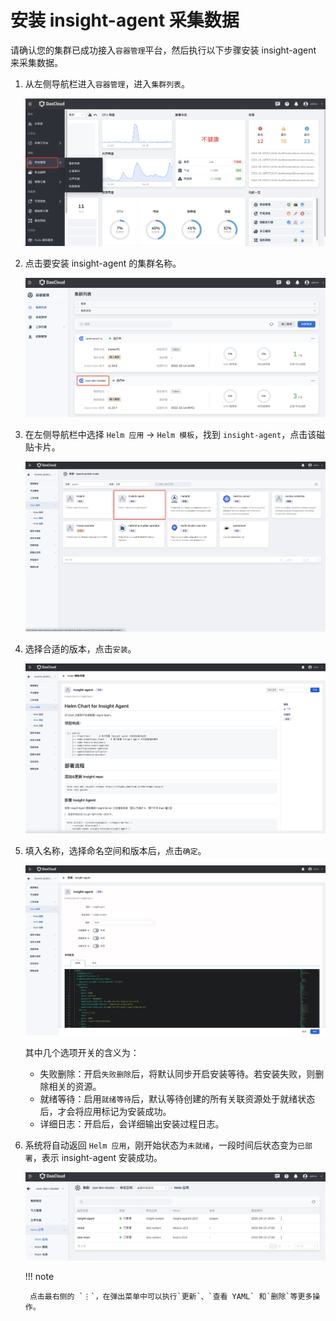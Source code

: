 # 安装 insight-agent 采集数据

请确认您的集群已成功接入`容器管理`平台，然后执行以下步骤安装 insight-agent 来采集数据。

1. 从左侧导航栏进入`容器管理`，进入`集群列表`。

    ![安装采集器](../../images/login01.png)

2. 点击要安装 insight-agent 的集群名称。

    ![安装采集器](../../images/login02.png)

2. 在左侧导航栏中选择 `Helm 应用` -> `Helm 模板`，找到 `insight-agent`，点击该磁贴卡片。

    ![安装采集器](../../images/installagent01.png)

3. 选择合适的版本，点击`安装`。

    ![安装采集器](../../images/installagent02.png)

4. 填入名称，选择命名空间和版本后，点击`确定`。

    ![安装采集器](../../images/installagent03.png)

    其中几个选项开关的含义为：

    - 失败删除：开启`失败删除`后，将默认同步开启安装等待。若安装失败，则删除相关的资源。
    - 就绪等待：启用`就绪等待`后，默认等待创建的所有关联资源处于就绪状态后，才会将应用标记为安装成功。
    - 详细日志：开启后，会详细输出安装过程日志。

5. 系统将自动返回 `Helm 应用`，刚开始状态为`未就绪`，一段时间后状态变为`已部署`，表示 insight-agent 安装成功。

    ![安装采集器](../../images/login03.png)

    !!! note

        点击最右侧的 `⋮`，在弹出菜单中可以执行`更新`、`查看 YAML` 和`删除`等更多操作。

